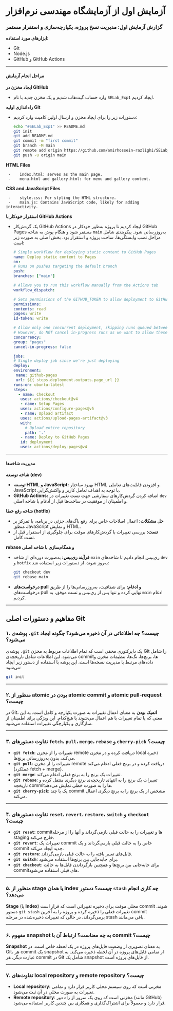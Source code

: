 
# آزمایش اول از آزمایشگاه مهندسی نرم‌افزار


### گزارش آزمایش اول: مدیریت نسخ پروژه، یکپارچه‌سازی و استقرار مستمر

**ابزارهای مورد استفاده:**
- Git
- Node.js
- GitHub و GitHub Actions

---

#### مراحل انجام آزمایش

**ایجاد مخزن در GitHub**
   - وارد حساب گیت‌هاب شدیم و یک مخزن جدید با نام `SELab_Exp1` ایجاد کردیم.

**راه‌اندازی اولیه Git**
   - دستورات زیر را برای ایجاد مخزن و ارسال اولین کامیت وارد کردیم:
     ```bash
     echo "#SELab_Exp1" >> README.md
     git init
     git add README.md
     git commit -m "first commit"
     git branch -M main
     git remote add origin https://github.com/amirhossein-razlighi/SELab_Exp1
     git push -u origin main
     ```

**HTML Files**

     -    index.html: serves as the main page.
     -    menu.html and gallery.html: for menu and gallery content.

**CSS and JavaScript Files**

     -    style.css: For styling the HTML structure.
     -    main.js: Contains JavaScript code, likely for adding interactivity.

**استقرار خودکار با GitHub Actions**
   - یک گردش‌کار GitHub Actions ایجاد کردیم تا پروژه به‌طور خودکار در GitHub Pages مستقر شود و هنگام پوش به شاخه `main` به‌روزرسانی شود. پیکربندی شامل مراحل نصب وابستگی‌ها، ساخت پروژه و استقرار بود. بخش اصلی به صورت زیر است:
     ```yaml
     # Simple workflow for deploying static content to GitHub Pages
     name: Deploy static content to Pages
     on:
     # Runs on pushes targeting the default branch
     push:
     branches: ["main"]

     # Allows you to run this workflow manually from the Actions tab
     workflow_dispatch:

     # Sets permissions of the GITHUB_TOKEN to allow deployment to GitHub Pages
     permissions:
     contents: read
     pages: write
     id-token: write

     # Allow only one concurrent deployment, skipping runs queued between the run in-progress and latest queued.
     # However, do NOT cancel in-progress runs as we want to allow these production deployments to complete.
     concurrency:
     group: "pages"
     cancel-in-progress: false

     jobs:
     # Single deploy job since we're just deploying
     deploy:
     environment:
      name: github-pages
      url: ${{ steps.deployment.outputs.page_url }}
     runs-on: ubuntu-latest
     steps:
       - name: Checkout
        uses: actions/checkout@v4
        - name: Setup Pages
        uses: actions/configure-pages@v5
        - name: Upload artifact
        uses: actions/upload-pages-artifact@v3
        with:
          # Upload entire repository
          path: '.'
        - name: Deploy to GitHub Pages
        id: deployment
        uses: actions/deploy-pages@v4
     ```
---

#### مدیریت شاخه‌ها

**شاخه توسعه (dev)**
   - **توسعه HTML و JavaScript:** بهبود ساختار HTML و افزودن قابلیت‌های تعاملی JavaScript با توجه به اهداف تعامل کاربر و واکنش‌گرایی.
   - **GitHub Actions:** اضافه کردن گردش‌کارهای سفارشی جهت تست تغییرات در `dev` و اطمینان از موفقیت در ساخت‌ها قبل از ادغام با شاخه اصلی.

**شاخه رفع خطا (hotfix)**
   - **حل مشکلات:** اعمال اصلاحات خاص برای رفع باگ‌های جزئی در برنامه، با تمرکز بر منطق JavaScript و نمایش HTML.
   - **تست:** بررسی تغییرات با گردش‌کارهای موقت برای جلوگیری از استقرار قبل از تست کامل.

**rebase  و همگام‌سازی با شاخه اصلی**
   - **فرآیند ری‌بیس:** به‌صورت دوره‌ای از شاخه `main` ری‌بیس انجام دادیم تا شاخه‌های `dev` و `hotfix` به‌روز شوند، از دستورات زیر استفاده شد:
     ```bash
     git checkout dev
     git rebase main
     ```
   - **درخواست‌های pull و ادغام:** برای شفافیت، به‌روزرسانی‌ها را از طریق درخواست‌های pull نهایی کرده و تنها پس از ری‌بیس و تست موفق، به `main` ادغام کردیم.

---

## مفاهیم و دستورات اصلی Git

### ۱. پوشه‌ی `.git` چیست؟ چه اطلاعاتی در آن ذخیره می‌شود؟ چگونه ایجاد می‌شود؟

پوشه‌ی `.git` یک دایرکتوری مخفی است که تمام اطلاعات مربوط به مخزن Git را شامل می‌شود. این اطلاعات شامل تاریخچه‌ی commit‌ها، برنچ‌ها، تگ‌ها، تنظیمات مخزن و داده‌های مرتبط با مدیریت نسخه‌ها است. این پوشه با استفاده از دستور زیر ایجاد می‌شود:

```bash
git init
```

---

### ۲. منظور از atomic بودن در atomic commit و atomic pull-request چیست؟

در Git، **اتمیک بودن** به معنای اعمال تغییرات به صورت یکپارچه و کامل است. به این معنی که یا تمام تغییرات با هم اعمال می‌شوند یا هیچ‌کدام. این ویژگی برای اطمینان از سازگاری و یکپارچگی تغییرات استفاده می‌شود.

---

### ۳. تفاوت دستورهای `fetch`، `pull`، `merge`، `rebase` و `cherry-pick` چیست؟

- **`git fetch`**: تغییرات را از مخزن remote دریافت کرده و در مخزن local ذخیره می‌کند، بدون به‌روزرسانی برنچ‌ها.
- **`git pull`**: تغییرات را از مخزن remote دریافت کرده و در برنچ فعلی ادغام می‌کند (عملکرد fetch + merge).
- **`git merge`**: تغییرات یک برنچ را به برنچ فعلی ادغام می‌کند.
- **`git rebase`**: تغییرات یک برنچ را به انتهای تاریخچه‌ی برنچ دیگری منتقل کرده و تاریخچه commit‌ها را به صورت خطی نمایش می‌دهد.
- **`git cherry-pick`**: یک یا چند commit مشخص از یک برنچ را به برنچ دیگری اعمال می‌کند.

---

### ۴. تفاوت دستورهای `reset`، `revert`، `restore`، `switch` و `checkout` چیست؟

- **`git reset`**: commit‌ها و تغییرات را به حالت قبلی بازمی‌گرداند و آنها را از مرحله staging خارج می‌کند.
- **`git revert`**: تغییرات یک commit خاص را به حالت قبلی بازمی‌گرداند و یک commit جدید ایجاد می‌کند.
- **`git restore`**: فایل‌های تغییر یافته را به حالت قبلی بازمی‌گرداند.
- **`git switch`**: برای جابه‌جایی بین برنچ‌ها استفاده می‌شود.
- **`git checkout`**: برای جابه‌جایی بین برنچ‌ها و همچنین بازگرداندن فایل‌ها به حالت commit‌های قبلی استفاده می‌شود.

---

### ۵. منظور از stage یا همان index چیست؟ دستور `stash` چه کاری انجام می‌دهد؟

**Stage** (یا **Index**) محلی موقت برای ذخیره تغییراتی است که قرار است commit شوند. دستور `git stash` تغییرات فعلی را ذخیره کرده و پروژه را به آخرین commit برمی‌گرداند، در حالی که تغییرات ذخیره‌شده در مرحله stash باقی می‌مانند.

---

### ۶. مفهوم snapshot به چه معناست؟ ارتباط آن با commit چیست؟

**Snapshot** به معنای تصویری از وضعیت فایل‌های پروژه در یک لحظه خاص است. در Git، هر commit یک snapshot از تمامی فایل‌های پروژه در آن لحظه ذخیره می‌کند. به عبارت دیگر، هر commit در Git شامل یک snapshot از فایل‌های پروژه است.

---

### ۷. تفاوت‌های local repository و remote repository چیست؟

- **Local repository**: مخزنی است که روی سیستم محلی کاربر قرار دارد و تمامی تغییرات به صورت محلی در آن ثبت می‌شود.
- **Remote repository**: مخزنی است که روی یک سرور از راه دور (مانند GitHub) قرار دارد و معمولاً برای اشتراک‌گذاری و همکاری بین چندین کاربر استفاده می‌شود.